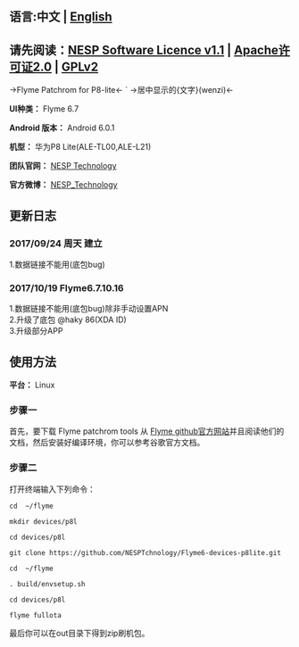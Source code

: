 ## 语言:中文 | [English](./README_EN.md)
## 请先阅读：[NESP Software Licence v1.1](./NESL.md) | [Apache许可证2.0](./Apache.md) | [GPLv2](./GPL.md)
 ->Flyme Patchrom for P8-lite<-  `
 ->居中显示的{文字}(wenzi)<-
 
**UI种类：** Flyme 6.7

**Android 版本：** Android 6.0.1

**机型：** 华为P8 Lite(ALE-TL00,ALE-L21)

**团队官网：** [NESP Technology](http://nesp.1g7.net)

**官方微博：**  [NESP_Technology](http://weibo.com/NESPtechnology)

## 更新日志 
### 2017/09/24 周天 建立 
1.数据链接不能用(底包bug)
### 2017/10/19 Flyme6.7.10.16
1.数据链接不能用(底包bug)除非手动设置APN  
2.升级了底包 @haky 86(XDA ID)   
3.升级部分APP
## 使用方法
**平台：** Linux
### 步骤一
首先，要下载 Flyme patchrom tools 从 [Flyme github官方网站](https://github.com/Flymeos)并且阅读他们的文档，然后安装好编译环境，你可以参考谷歌官方文档。
### 步骤二
打开终端输入下列命令：   

`cd  ~/flyme`  

`mkdir devices/p8l`  

`cd devices/p8l`  

`git clone https://github.com/NESPTchnology/Flyme6-devices-p8lite.git`   

`cd  ~/flyme`   

`. build/envsetup.sh`   

`cd devices/p8l`   

`flyme fullota`   

最后你可以在out目录下得到zip刷机包。